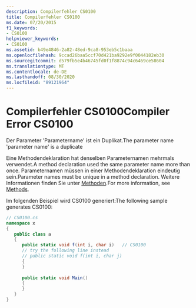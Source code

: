 ```yaml
---
description: Compilerfehler CS0100
title: Compilerfehler CS0100
ms.date: 07/20/2015
f1_keywords:
- CS0100
helpviewer_keywords:
- CS0100
ms.assetid: b49e4846-2a82-48ed-9ca8-953eb5c1baaa
ms.openlocfilehash: 9ccad26baa5ccf70d421ba9292e9f0044182eb30
ms.sourcegitcommit: d579fb5e4b46745fd0f1f8874c94c6469ce58604
ms.translationtype: MT
ms.contentlocale: de-DE
ms.lasthandoff: 08/30/2020
ms.locfileid: "89121964"
---
```

# <a name="compiler-error-cs0100"></a><span data-ttu-id="78b24-103">Compilerfehler CS0100</span><span class="sxs-lookup"><span data-stu-id="78b24-103">Compiler Error CS0100</span></span>
<span data-ttu-id="78b24-104">Der Parameter 'Parametername' ist ein Duplikat.</span><span class="sxs-lookup"><span data-stu-id="78b24-104">The parameter name 'parameter name' is a duplicate</span></span>  
  
 <span data-ttu-id="78b24-105">Eine Methodendeklaration hat denselben Parameternamen mehrmals verwendet.</span><span class="sxs-lookup"><span data-stu-id="78b24-105">A method declaration used the same parameter name more than once.</span></span> <span data-ttu-id="78b24-106">Parameternamen müssen in einer Methodendeklaration eindeutig sein.</span><span class="sxs-lookup"><span data-stu-id="78b24-106">Parameter names must be unique in a method declaration.</span></span> <span data-ttu-id="78b24-107">Weitere Informationen finden Sie unter [Methoden](../programming-guide/classes-and-structs/methods.md).</span><span class="sxs-lookup"><span data-stu-id="78b24-107">For more information, see [Methods](../programming-guide/classes-and-structs/methods.md).</span></span>  
  
 <span data-ttu-id="78b24-108">Im folgenden Beispiel wird CS0100 generiert:</span><span class="sxs-lookup"><span data-stu-id="78b24-108">The following sample generates CS0100:</span></span>  
  
```csharp  
// CS0100.cs  
namespace x  
{  
   public class a  
   {  
      public static void f(int i, char i)   // CS0100  
      // try the following line instead  
      // public static void f(int i, char j)  
      {  
      }  
  
      public static void Main()  
      {  
      }  
   }  
}  
```
